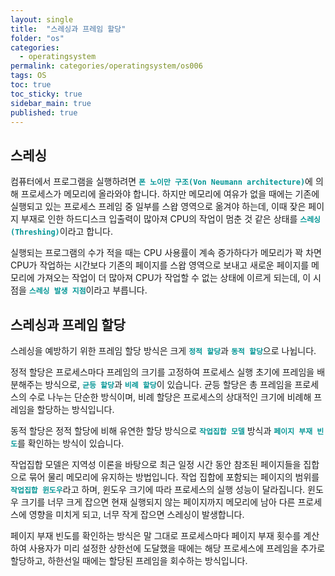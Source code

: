 ```yaml
---
layout: single
title:  "스레싱과 프레임 할당"
folder: "os"
categories:
  - operatingsystem
permalink: categories/operatingsystem/os006
tags: OS
toc: true
toc_sticky: true
sidebar_main: true
published: true
---
```


## 스레싱
컴퓨터에서 프로그램을 실행하려면 <span style="color: rgb(3, 150, 150); font-weight: bold;">`폰 노이만 구조(Von Neumann architecture)`</span>에 의해 프로세스가 메모리에 올라와야 합니다. 하지만 메모리에 여유가 없을 때에는 기존에 실행되고 있는 프로세스 프레임 중 일부를 스왑 영역으로 옮겨야 하는데, 이때 잦은 페이지 부재로 인한 하드디스크 입출력이 많아져 CPU의 작업이 멈춘 것 같은 상태를 <span style="color: rgb(3, 150, 150); font-weight: bold;">`스레싱(Threshing)`</span>이라고 합니다.

실행되는 프로그램의 수가 적을 때는 CPU 사용률이 계속 증가하다가 메모리가 꽉 차면 CPU가 작업하는 시간보다 기존의 페이지를 스왑 영역으로 보내고 새로운 페이지를 메모리에 가져오는 작업이 더 많아져 CPU가 작업할 수 없는 상태에 이르게 되는데, 이 시점을 <span style="color: rgb(3, 150, 150); font-weight: bold;">`스레싱 발생 지점`</span>이라고 부릅니다.

## 스레싱과 프레임 할당
스레싱을 예방하기 위한 프레임 할당 방식은 크게 <span style="color: rgb(3, 150, 150); font-weight: bold;">`정적 할당`</span>과 <span style="color: rgb(3, 150, 150); font-weight: bold;">`동적 할당`</span>으로 나뉩니다.

정적 할당은 프로세스마다 프레임의 크기를 고정하여 프로세스 실행 초기에 프레임을 배분해주는 방식으로, <span style="color: rgb(3, 150, 150); font-weight: bold;">`균등 할당`</span>과 <span style="color: rgb(3, 150, 150); font-weight: bold;">`비례 할당`</span>이 있습니다. 균등 할당은 총 프레임을 프로세스의 수로 나누는 단순한 방식이며, 비례 할당은 프로세스의 상대적인 크기에 비례해 프레임을 할당하는 방식입니다.

동적 할당은 정적 할당에 비해 유연한 할당 방식으로 <span style="color: rgb(3, 150, 150); font-weight: bold;">`작업집합 모델`</span> 방식과 <span style="color: rgb(3, 150, 150); font-weight: bold;">`페이지 부재 빈도`</span>를 확인하는 방식이 있습니다.

작업집합 모델은 지역성 이론을 바탕으로 최근 일정 시간 동안 참조된 페이지들을 집합으로 묶어 물리 메모리에 유지하는 방법입니다. 작업 집합에 포함되는 페이지의 범위를 <span style="color: rgb(3, 150, 150); font-weight: bold;">`작업집합 윈도우`</span>라고 하며, 윈도우 크기에 따라 프로세스의 실행 성능이 달라집니다. 윈도우 크기를 너무 크게 잡으면 현재 실행되지 않는 페이지까지 메모리에 남아 다른 프로세스에 영향을 미치게 되고, 너무 작게 잡으면 스레싱이 발생합니다.

페이지 부재 빈도를 확인하는 방식은 말 그대로 프로세스마다 페이지 부재 횟수를 계산하여 사용자가 미리 설정한 상한선에 도달했을 때에는 해당 프로세스에 프레임을 추가로 할당하고, 하한선일 때에는 할당된 프레임을 회수하는 방식입니다.